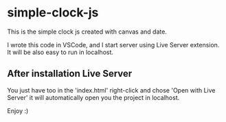 # simple-clock-js
This is the simple clock js created with canvas and date.

I wrote this code in VSCode, and I start server using Live Server extension. It will be also easy to run in localhost.

## After installation Live Server
You just have too in the 'index.html' right-click and chose 'Open with Live Server' it will automatically open you the project in localhost.

Enjoy :)

